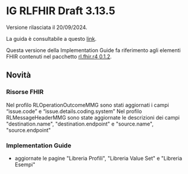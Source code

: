 # IG RLFHIR Draft 3.13.5

Versione rilasciata il 20/09/2024. 

La guida è consultabile a questo [link](https://simplifier.net/guide/ig-rlfhir-draft?version=3.13.5).

Questa versione della Implementation Guide fa riferimento agli elementi FHIR contenuti nel pacchetto [rl.fhir.r4 0.1.2](https://simplifier.net/packages/rl.fhir.r4.draft/0.1.2).

## Novità
### Risorse FHIR

Nel profilo RLOperationOutcomeMMG sono stati aggiornati i campi “issue.code” e “issue.details.coding.system”
Nel profilo RLMessageHeaderMMG sono state aggiornate le descrizioni dei campi "destination.name", "destination.endpoint" e "source.name", "source.endpoint"

### Implementation Guide
- aggiornate le pagine "Libreria Profili", "Libreria Value Set" e "Libreria Esempi"